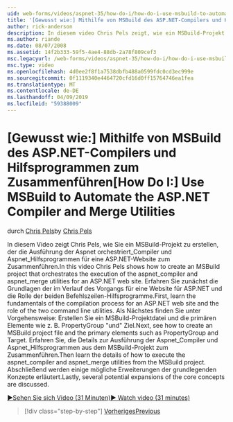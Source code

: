 ```yaml
---
uid: web-forms/videos/aspnet-35/how-do-i/how-do-i-use-msbuild-to-automate-the-aspnet-compiler-and-merge-utilities
title: '[Gewusst wie:] Mithilfe von MSBuild des ASP.NET-Compilers und Hilfsprogrammen zum Zusammenführen | Microsoft-Dokumentation'
author: rick-anderson
description: In diesem video Chris Pels zeigt, wie ein MSBuild-Projekt zu erstellen, der die Ausführung der Dienstprogramme Aspnet_compiler und Aspnet_merge für einen ASP tätig orchestriert...
ms.author: riande
ms.date: 08/07/2008
ms.assetid: 14f2b333-59f5-4ae4-88db-2a78f809cef3
msc.legacyurl: /web-forms/videos/aspnet-35/how-do-i/how-do-i-use-msbuild-to-automate-the-aspnet-compiler-and-merge-utilities
msc.type: video
ms.openlocfilehash: 4d0ee2f8f1a7538dbfb488a0599fdc0cd3ec999e
ms.sourcegitcommit: 0f1119340e4464720cfd16d0ff15764746ea1fea
ms.translationtype: MT
ms.contentlocale: de-DE
ms.lasthandoff: 04/09/2019
ms.locfileid: "59388009"
---
```

# <a name="how-do-i-use-msbuild-to-automate-the-aspnet-compiler-and-merge-utilities"></a><span data-ttu-id="e6f48-103">[Gewusst wie:] Mithilfe von MSBuild des ASP.NET-Compilers und Hilfsprogrammen zum Zusammenführen</span><span class="sxs-lookup"><span data-stu-id="e6f48-103">[How Do I:] Use MSBuild to Automate the ASP.NET Compiler and Merge Utilities</span></span>

<span data-ttu-id="e6f48-104">durch [Chris Pels](https://twitter.com/chrispels)</span><span class="sxs-lookup"><span data-stu-id="e6f48-104">by [Chris Pels](https://twitter.com/chrispels)</span></span>

<span data-ttu-id="e6f48-105">In diesem Video zeigt Chris Pels, wie Sie ein MSBuild-Projekt zu erstellen, der die Ausführung der Aspnet orchestriert\_Compiler und Aspnet\_Hilfsprogrammen für eine ASP.NET-Website zum Zusammenführen.</span><span class="sxs-lookup"><span data-stu-id="e6f48-105">In this video Chris Pels shows how to create an MSBuild project that orchestrates the execution of the aspnet\_compiler and aspnet\_merge utilities for an ASP.NET web site.</span></span> <span data-ttu-id="e6f48-106">Erfahren Sie zunächst die Grundlagen der im Verlauf des Vorgangs für eine Website für ASP.NET und die Rolle der beiden Befehlszeilen-Hilfsprogramme.</span><span class="sxs-lookup"><span data-stu-id="e6f48-106">First, learn the fundamentals of the compilation process for an ASP.NET web site and the role of the two command line utilities.</span></span> <span data-ttu-id="e6f48-107">Als Nächstes finden Sie unter Vorgehensweise: Erstellen Sie ein MSBuild-Projektdatei und die primären Elemente wie z. B. PropertyGroup "und" Ziel.</span><span class="sxs-lookup"><span data-stu-id="e6f48-107">Next, see how to create an MSBuild project file and the primary elements such as PropertyGroup and Target.</span></span> <span data-ttu-id="e6f48-108">Erfahren Sie, die Details zur Ausführung der Aspnet\_Compiler und Aspnet\_Hilfsprogrammen aus dem MSBuild-Projekt zum Zusammenführen.</span><span class="sxs-lookup"><span data-stu-id="e6f48-108">Then learn the details of how to execute the aspnet\_compiler and aspnet\_merge utilities from the MSBuild project.</span></span> <span data-ttu-id="e6f48-109">Abschließend werden einige mögliche Erweiterungen der grundlegenden Konzepte erläutert.</span><span class="sxs-lookup"><span data-stu-id="e6f48-109">Lastly, several potential expansions of the core concepts are discussed.</span></span>

[<span data-ttu-id="e6f48-110">&#9654;Sehen Sie sich Video (31 Minuten)</span><span class="sxs-lookup"><span data-stu-id="e6f48-110">&#9654; Watch video (31 minutes)</span></span>](https://channel9.msdn.com/Blogs/ASP-NET-Site-Videos/how-do-i-use-msbuild-to-automate-the-aspnet-compiler-and-merge-utilities)

> [!div class="step-by-step"]
> [<span data-ttu-id="e6f48-111">Vorheriges</span><span class="sxs-lookup"><span data-stu-id="e6f48-111">Previous</span></span>](how-do-i-serialize-a-graph-with-the-entity-framework.md)
